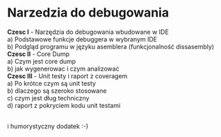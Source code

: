 # Narzedzia do debugowania
**Czesc I** - Narzędzia do debugowania wbudowane w IDE<br/>
a) Podstawowe funkcje debuggera w wybranym IDE<br/>
b) Podgląd programu w języku asemblera (funkcjonalność dissasembly)<br/>
**Czesc II** - Core Dump<br/>
a) Czym jest core dump<br/>
b) jak wygenerowac i czym analizować<br/>
**Czesc III** - Unit testy i raport z coveragem<br/>
a) Po krótce czym są unit testy<br/>
b) dlaczego są szeroko stosowane<br/>
c) czym jest dług techniczny<br/>
d) raport z pokryciem kodu unit testami<br/>
<br/>

i humorystyczny dodatek :-)
